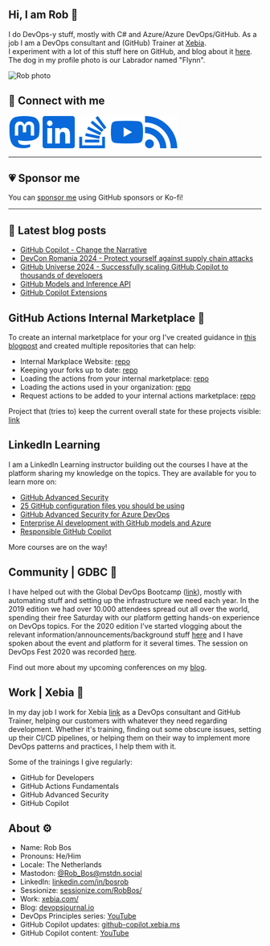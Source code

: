 ## Hi, I am Rob :wave:
I do DevOps-y stuff, mostly with C# and Azure/Azure DevOps/GitHub. As a job I am a DevOps consultant and (GitHub) Trainer at [Xebia](https://www.xebia.com).  
I experiment with a lot of this stuff here on GitHub, and blog about it [here](https://devopsjournal.io).   
The dog in my profile photo is our Labrador named "Flynn".   

![Rob photo](https://devopsjournal.io/images/Rob_OnStage.png)  

## 🔗 Connect with me
<!--<a rel="me" href="https://mstdn.social/@Rob_Bos">Mastodon</a>-->
[![Mastodon](./images/light/mastodon.svg#|width=60px&height=20px)](https://mstdn.social/@Rob_Bos) [![LinkedIn](./images/light/linkedin.svg#|width=60px&height=60px)](https://www.linkedin.com/in/bosrob) [![stackoverflow](./images/light/stackoverflow.svg#|width=60px&height=60px)](https://stackoverflow.com/users/4395661/rob-bos) [![youtube](./images/light/youtube.svg#|width=60px&height=60px)](https://www.youtube.com/@Rob-Bos/) [![rss](./images/light/rss.svg#|width=60px&height=60px)](https://devopsjournal.io/)

<hr/>

## 💗 Sponsor me
You can [sponsor me](https://github.com/sponsors/rajbos/) using GitHub sponsors or Ko-fi!

<hr/>

## 🍵 Latest blog posts
<!-- BLOG-POST-LIST:START -->
- [GitHub Copilot - Change the Narrative](https://devopsjournal.io/blog/2025/04/01/GitHub-Copilot-Change-the-Narrative)
- [DevCon Romania 2024 - Protect yourself against supply chain attacks](https://devopsjournal.io/blog/2024/11/07/DevCon-Romania-2024-Protect-yourself-against-supply-chain-attacks)
- [GitHub Universe 2024 - Successfully scaling GitHub Copilot to thousands of developers](https://devopsjournal.io/blog/2024/10/30/GitHub-Universe-slides)
- [GitHub Models and Inference API](https://devopsjournal.io/blog/2024/09/29/GitHub-Models-API)
- [GitHub Copilot Extensions](https://devopsjournal.io/blog/2024/09/14/GitHub-Copilot-Extensions)
<!-- BLOG-POST-LIST:END -->

## GitHub Actions Internal Marketplace 🍵
To create an internal marketplace for your org I've created guidance in [this blogpost](https://devopsjournal.io/blog/2021/10/14/GitHub-Actions-Internal-Marketplace) and created multiple repositories that can help:
* Internal Markplace Website: [repo](https://github.com/rajbos/actions-marketplace)
* Keeping your forks up to date: [repo](https://github.com/rajbos/github-fork-updater)
* Loading the actions from your internal marketplace: [repo](https://github.com/rajbos/github-action-load-available-actions)
* Loading the actions used in your organization: [repo](https://github.com/rajbos/github-action-load-used-actions)  
* Request actions to be added to your internal actions marketplace: [repo](https://github.com/rajbos/github-actions-requests)  

Project that (tries to) keep the current overall state for these projects visible: [link](https://github.com/users/rajbos/projects/1)

## LinkedIn Learning
I am a LinkedIn Learning instructor building out the courses I have at the platform sharing my knowledge on the topics. They are available for you to learn more on:
- [GitHub Advanced Security](https://www.linkedin.com/learning/github-advanced-security/github-advanced-security?autoplay=true)
- [25 GitHub configuration files you should be using](https://www.linkedin.com/learning/25-github-configuration-files-you-should-be-using/25-github-files-you-should-know-about)
- [GitHub Advanced Security for Azure DevOps](https://www.linkedin.com/learning/learning-github-advanced-security-for-azure-devops)
- [Enterprise AI development with GitHub models and Azure](https://www.linkedin.com/learning/enterprise-ai-development-with-github-models-and-azure/ai-with-github-models)
- [Responsible GitHub Copilot](https://www.linkedin.com/learning/responsible-github-copilot-creating-reliable-code-ethically-24981582/genai-and-creating-code-responsibly)

More courses are on the way!

## Community | GDBC :otter:
I have helped out with the Global DevOps Bootcamp ([link](https://globaldevopsbootcamp.com)), mostly with automating stuff and setting up the infrastructure we need each year. In the 2019 edition we had over 10.000 attendees spread out all over the world, spending their free Saturday with our platform getting hands-on experience on DevOps topics. For the 2020 edition I've started vlogging about the relevant information/announcements/background stuff [here](https://www.youtube.com/playlist?list=PLCnpc4jNC9lBWh-oq3aaPfFP5_tUMy7ZJ) and I have spoken about the event and platform for it several times. The session on DevOps Fest 2020 was recorded [here](https://www.youtube.com/watch?v=JJOnXj3pbKU&list=PLuOBDBq7MW73LKG7492aCRpSkLqqlJp32&index=25).  

Find out more about my upcoming conferences on my [blog](https://devopsjournal.io/blog/about).

## Work | Xebia :hammer:
In my day job I work for Xebia [link](https://www.xebia.com/) as a DevOps consultant and GitHub Trainer, helping our customers with whatever they need regarding development. Whether it's training, finding out some obscure issues, setting up their CI/CD pipelines, or helping them on their way to implement more DevOps patterns and practices, I help them with it.

Some of the trainings I give regularly:
- GitHub for Developers
- GitHub Actions Fundamentals
- GitHub Advanced Security
- GitHub Copilot

## About :gear:
* Name: Rob Bos
* Pronouns: He/Him
* Locale: The Netherlands
* Mastodon: [@Rob_Bos@mstdn.social](https://mstdn.social/@Rob_Bos)
* LinkedIn: [linkedin.com/in/bosrob](https://linkedin.com/in/bosrob)
* Sessionize: [sessionize.com/RobBos/](https://sessionize.com/RobBos/)
* Work: [xebia.com/](https://xebia.com/)
* Blog: [devopsjournal.io](https://devopsjournal.io)
* DevOps Principles series: [YouTube](https://www.youtube.com/playlist?list=PLXVVwOM8uv2wQyhQ7mB_Nv_iXyMuXf-GT)
* GitHub Copilot updates: [github-copilot.xebia.ms](https://github-copilot.xebia.ms/)
* GitHub Copilot content: [YouTube](https://www.youtube.com/playlist?list=PLXVVwOM8uv2y0Yo6H8qu9giWWWlZLzu8K)
